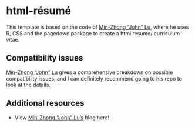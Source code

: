 html-résumé
================

This template is based on the code of [Min-Zhong “John”
Lu](https://github.com/mnjul), where he uses R, CSS and the pagedown
package to create a html resume/ curriculum vitae.

## Compatibility issues

[Min-Zhong “John” Lu](https://github.com/mnjul/html-resume) gives a
comprehensive breakdown on possible compatibility issues, and I can
definitely recommend going to his repo to look at the details.

## Additional resources

  - View [Min-Zhong “John”
    Lu’s](https://blogs.purincess.tw/matrixblog/2016/04/typesetting-resume-with-html-and-css/)
    blog here\!
